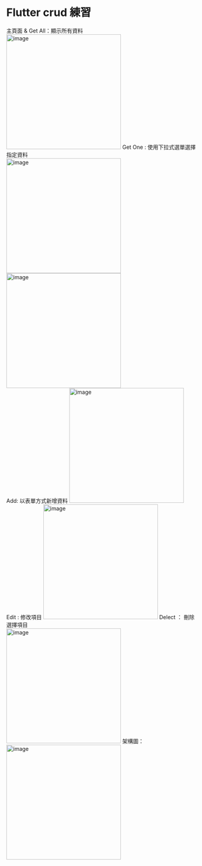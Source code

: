 # Flutter crud 練習
主頁面 & Get All：顯示所有資料
<br>
<img src="doc/Main.png" alt="image" width="300"/>
Get One :   使用下拉式選單選擇指定資料
<br>
<img src="doc/SelectForm.png" alt="image" width="300"/>
<img src="doc/GetOne.png" alt="image" width="300"/>
<br>
Add:        以表單方式新增資料
<img src="doc/Add.png" alt="image" width="300"/>
<br>
Edit :    修改項目
<img src="doc/Edit.png" alt="image" width="300"/>
Delect ： 刪除選擇項目
<br>
<img src="doc/Delected.png" alt="image" width="300"/>
架構圖：
<br>
<img src="doc/Diagram.png" alt="image" width="300"/>

